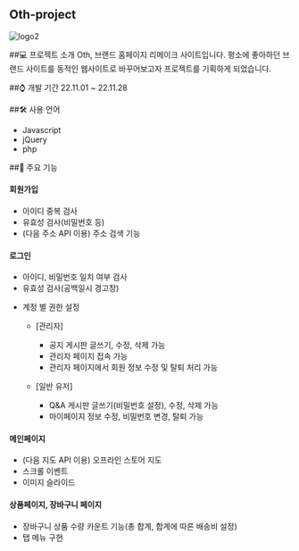 ## Oth-project

![logo2](https://user-images.githubusercontent.com/116494960/210179176-9a02c008-4788-4263-976b-9b713b6712d1.png)


##💻 프로젝트 소개
Oth, 브랜드 홈페이지 리메이크 사이트입니다. 
평소에 좋아하던 브랜드 사이트를 동적인 웹사이트로 바꾸어보고자 프로젝트를 기획하게 되었습니다.


##⌚ 개발 기간
22.11.01 ~ 22.11.28


##🛠 사용 언어
* Javascript
* jQuery
* php

##📌 주요 기능
#### 회원가입
- 아이디 중복 검사
- 유효성 검사(비밀번호 등)
- (다음 주소 API 이용) 주소 검색 기능

#### 로그인
- 아이디, 비밀번호 일치 여부 검사
- 유효성 검사(공백일시 경고창)
* 계정 별 권한 설정
  * [관리자]
    * 공지 게시판 글쓰기, 수정, 삭제 가능
    * 관리자 페이지 접속 가능
    * 관리자 페이지에서 회원 정보 수정 및 탈퇴 처리 가능
    
  * [일반 유저]
    * Q&A 게시판 글쓰기(비밀번호 설정), 수정, 삭제 가능
    * 마이페이지 정보 수정, 비밀번호 변경, 탈퇴 가능

#### 메인페이지
- (다음 지도 API 이용) 오프라인 스토어 지도
- 스크롤 이벤트
- 이미지 슬라이드

#### 상품페이지, 장바구니 페이지
- 장바구니 상품 수량 카운트 기능(총 합계, 합계에 따른 배송비 설정)
- 탭 메뉴 구현

